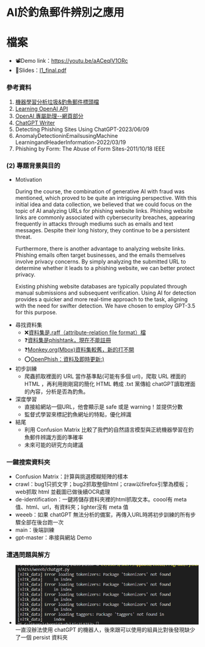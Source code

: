 # AI於釣魚郵件辨別之應用
# 檔案
- 📽️Demo link：https://youtu.be/aACeqIV1ORc
- 📝Slides：[I1_final.pdf](I1_final.pdf)
### 參考資料
1. [機器學習分析垃圾&釣魚郵件標頭檔](https://github.com/kregg34/EmailHeaderAnomalyDetection/tree/797406a0bcf44a5d9840e72f3759061d1224f8de)
2. [Learning OpenAI API](https://youtu.be/9AXP7tCI9PI)
3. [OpenAI 專屬助理--網頁部分](https://youtu.be/jTNgTQLa528)
4. [ChatGPT Writer](https://chrome.google.com/webstore/detail/chatgpt-writer-write-mail/pdnenlnelpdomajfejgapbdpmjkfpjkp/related)
5. Detecting Phishing Sites Using ChatGPT-2023/06/09
6. AnomalyDetectioninEmailsusingMachine LearningandHeaderInformation-2022/03/19
7. Phishing by Form: The Abuse of Form Sites-2011/10/18 IEEE

### (2)	專題背景與目的
- Motivation

    During the course, the combination of generative AI with fraud was mentioned, which proved to be quite an intriguing perspective. With this initial idea and data collection, we believed that we could focus on the topic of AI analyzing URLs for phishing website links. Phishing website links are commonly associated with cybersecurity breaches, appearing frequently in attacks through mediums such as emails and text messages. Despite their long history, they continue to be a persistent threat.
  
    Furthermore, there is another advantage to analyzing website links. Phishing emails often target businesses, and the emails themselves involve privacy concerns. By simply analyzing the submitted URL to determine whether it leads to a phishing website, we can better protect privacy.

    Existing phishing website databases are typically populated through manual submissions and subsequent verification. Using AI for detection provides a quicker and more real-time approach to the task, aligning with the need for swifter detection. We have chosen to employ GPT-3.5 for this purpose.
<!--在上課的時候有提到生成式AI與詐騙的結合 ，這是一個蠻有趣的切入點。
有了這個初步想法並蒐集資料後，我們覺得可以以AI分析URL是否為釣魚網站連結作為主題，釣魚網站連結常出現在資安入侵的攻擊當中，舉凡郵件、簡訊等都常常出現，雖然他的出現歷史已經很悠久了，但是仍然歷久不衰。

另外，透過分析網站連結還有另外一個優點，
釣魚郵件常見的目標都是企業，郵件本身涉及隱私，單純以提交 url 去分析是否為釣魚網站可以保護更好的保護隱私

現有的釣魚網站資料庫，通常是透過人工提交，再一一審核，透過能尋找一個更迅速、即時的方式來做偵測， AI 的應用剛好可以符合需求。我們選擇的是CHAT-3.5-->
- 尋找資料集
    - ❌[資料集是.raff（attribute-relation file format）檔](https://archive.ics.uci.edu/dataset/327/phishing+websites)
    - ❓[資料集是phishtank，現在不能註冊](https://github.com/zerofox-oss/phishpond)
    - ❓[Monkey.org(Mbox)資料集較舊，新的打不開](https://monkey.org/~jose/phishing/)
    - ⭕[OpenPhish：資料及即時更新:)](https://openphish.com/)
- 初步訓練
  - 爬蟲抓取裡面的 URL 當作基準點(可能有多個 url)，爬取 URL 裡面的HTML ，再利用剛剛寫的簡化 HTML 轉成 .txt 黨傳給 chatGPT讀取裡面的內容，分析是否為釣魚。
- 深度學習
  - 直接給網站一個URL，他會顯示是 safe 或是 warning！並提供分數
  - 監督式學習來標記釣魚網址的特點，優化辨識
- 結尾
  - 利用 Confusion Matrix 比較了我們的自然語言模型與正統機器學習在釣魚郵件辨識方面的準確率
  - 未來可能的研究方向建議
  
### 一鍵搜索資料夾
- Confusion Matrix：計算與挑選模糊矩陣的樣本
- crawl：bug1只抓文字；bug2抓取整個html；craw以firefox引擎為模板；web抓取 html 並截圖已做後續OCR處理
- de-identification：一鍵將儲存資料夾裡的html抓取文本。coool有 meta 值、html、url，有資料夾；lighter沒有 meta 值
- weeeb：如果 chatGPT 無法分析的備案，再傳入URL時將初步訓練的所有步驟全部在後台跑一次
- main：後端訓練
- gpt-master：串接與網站 Demo

### 遭遇問題與解方
- ![Alt text](image.png)
  一直沒辦法使用 chatGPT 的機器人，後來跟可以使用的組員比對後發現缺少了一個 persist 資料夾
